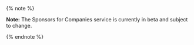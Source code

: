 {% note %}

**Note:** The Sponsors for Companies service is currently in beta and subject to change.

{% endnote %}
